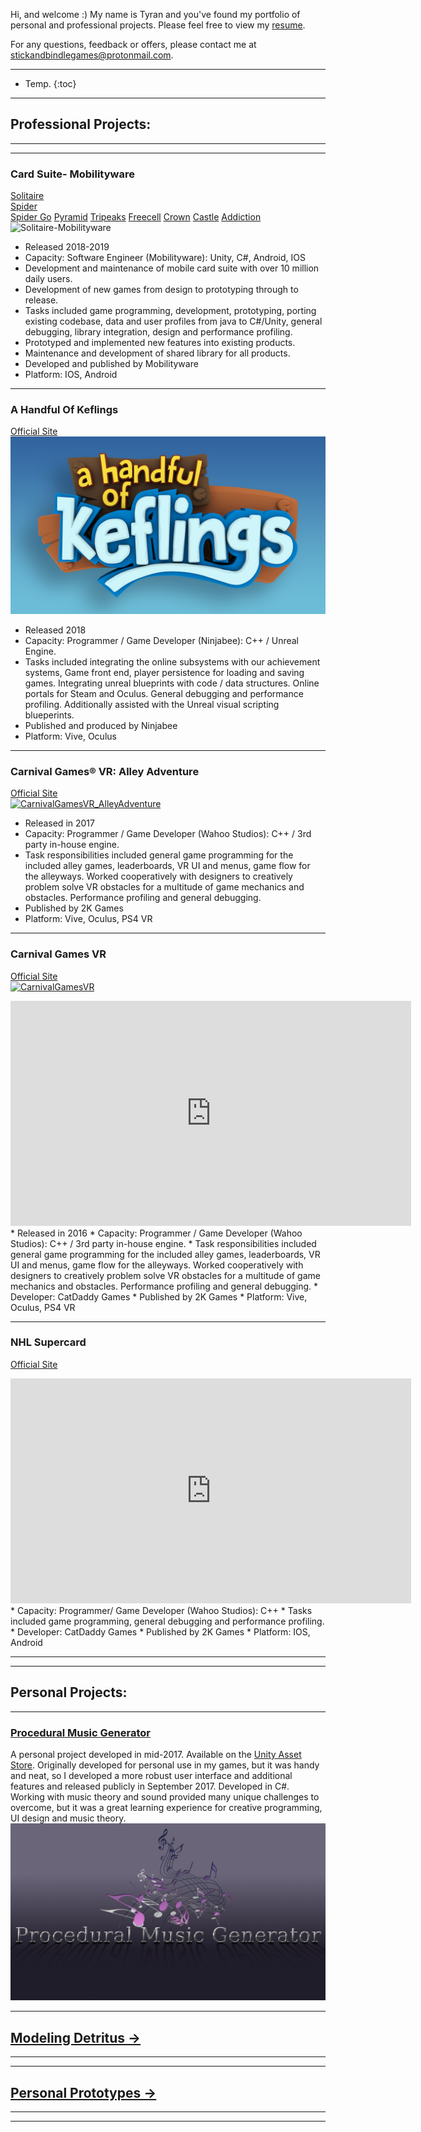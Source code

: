 Hi, and welcome :) My name is Tyran and you've found my portfolio of personal and professional projects. 
Please feel free to view my [resume](https://docs.google.com/document/d/1Vr_EDlRJShelAtfjWKWuWyGbRXdOtUaGFv_42nLTJS0/edit?usp=sharing). 

For any questions, feedback or offers, please contact me at [stickandbindlegames@protonmail.com](mailto:stickandbindlegames@protonmail.com). 

----

* Temp.
{:toc}
----
## **Professional Projects:**  
----
----

### Card Suite- Mobilityware 
[Solitaire](https://play.google.com/store/apps/details?id=com.mobilityware.solitaire)  
[Spider](https://play.google.com/store/apps/details?id=com.mobilityware.spider)  
[Spider Go](https://play.google.com/store/apps/details?id=com.mobilityware.SpiderGo) 
[Pyramid](https://play.google.com/store/apps/details?id=com.mobilityware.PyramidFree) 
[Tripeaks](https://play.google.com/store/apps/details?id=com.mobilityware.TriPeaksFree) 
[Freecell](https://play.google.com/store/apps/details?id=com.mobilityware.freecell) 
[Crown](https://play.google.com/store/apps/details?id=com.mobilityware.CrownSolitaire) 
[Castle](https://play.google.com/store/apps/details?id=com.mobilityware.CastleSolitaire) 
[Addiction](https://play.google.com/store/apps/details?id=com.mobilityware.AddictionSolitaire) 
![Solitaire-Mobilityware](https://lh3.googleusercontent.com/GKp0pzacXTx1pq7PvRoD5wyChjb2tTsW_85W3-f0KZXz5ehE77YlsiUfwnpirrq-Mg=s180)
* Released 2018-2019 
* Capacity: Software Engineer (Mobilityware): Unity, C#, Android, IOS
* Development and maintenance of mobile card suite with over 10 million daily users.
* Development of new games from design to prototyping through to release.
* Tasks included game programming, development, prototyping, porting existing codebase, data and user profiles from java to C#/Unity, general debugging, library integration, design and performance profiling.
* Prototyped and implemented new features into existing products.
* Maintenance and development of shared library for all products.
* Developed and published by Mobilityware
* Platform: IOS, Android  

----

### A Handful Of Keflings
[Official Site](http://store.steampowered.com/app/643950/A_Handful_of_Keflings/)  
![KeflingLogo](https://raw.githubusercontent.com/StickAndBindleGames/stickandbindlegames.github.io/master/Images/AHoK_logo_med.jpg)
* Released 2018 
* Capacity: Programmer / Game Developer (Ninjabee): C++ / Unreal Engine. 
* Tasks included integrating the online subsystems with our achievement systems, Game front end, player persistence for loading and saving games. Integrating unreal blueprints with code / data structures. Online portals for Steam and Oculus. General debugging and performance profiling. Additionally assisted with the Unreal visual scripting blueperints.
* Published and produced by Ninjabee  
* Platform: Vive, Oculus  

----

### Carnival Games® VR: Alley Adventure
[Official Site](http://store.steampowered.com/app/631690/Carnival_Games_VR_Alley_Adventure/)  
[![CarnivalGamesVR_AlleyAdventure](http://cdn.edgecast.steamstatic.com/steam/apps/631690/header.jpg?t=1510685142)](http://store.steampowered.com/app/631690/Carnival_Games_VR_Alley_Adventure/)
* Released in 2017  
* Capacity: Programmer / Game Developer (Wahoo Studios): C++ / 3rd party in-house engine. 
* Task responsibilities included general game programming for the included alley games, leaderboards, VR UI and menus, game flow for the alleyways. Worked cooperatively with designers to creatively problem solve VR obstacles for a multitude of game mechanics and obstacles. Performance profiling and general debugging.
* Published by 2K Games  
* Platform: Vive, Oculus, PS4 VR  

----

### Carnival Games VR
[Official Site](http://store.steampowered.com/app/458920/Carnival_Games_VR/)  
[![CarnivalGamesVR](http://cdn.edgecast.steamstatic.com/steam/apps/458920/header.jpg?t=1510682744)](http://store.steampowered.com/app/458920/Carnival_Games_VR/)  
<iframe width="641" height="360" src="https://www.youtube.com/embed/yk5VnRRy4CA" frameborder="0" gesture="media" allow="encrypted-media" allowfullscreen></iframe>  
* Released in 2016  
* Capacity: Programmer / Game Developer (Wahoo Studios): C++ / 3rd party in-house engine. 
* Task responsibilities included general game programming for the included alley games, leaderboards, VR UI and menus, game flow for the alleyways. Worked cooperatively with designers to creatively problem solve VR obstacles for a multitude of game mechanics and obstacles. Performance profiling and general debugging.
* Developer: CatDaddy Games  
* Published by 2K Games  
* Platform: Vive, Oculus, PS4 VR  

----

### NHL Supercard  
[Official Site](https://www.2k.com/games/nhl-supercard)
<iframe width="641" height="360" src="https://www.youtube.com/embed/MLHCtYs-UzA" frameborder="0" gesture="media" allow="encrypted-media" allowfullscreen></iframe>
* Capacity: Programmer/ Game Developer (Wahoo Studios): C++
* Tasks included game programming, general debugging and performance profiling.
* Developer: CatDaddy Games  
* Published by 2K Games  
* Platform: IOS, Android  

----
----
## **Personal Projects:**  
----
### [Procedural Music Generator](https://stickandbindlegames.github.io/ProceduralMusicPlayer_Win/)  
A personal project developed in mid-2017. Available on the [Unity Asset Store](https://www.assetstore.unity3d.com/en/#!/content/99791). Originally developed for personal use in my games, but it was handy and neat, so I developed a more robust user interface and additional features and released publicly in September 2017.  Developed in C#. Working with music theory and sound provided many unique challenges to overcome, but it was a great learning experience for creative programming, UI design and music theory.
[![Logo](https://raw.githubusercontent.com/StickAndBindleGames/stickandbindlegames.github.io/master/Images/%20Logo.png)](https://stickandbindlegames.github.io/ProceduralMusicPlayer_Win/)  
 
----
## [Modeling Detritus ->](https://stickandbindlegames.github.io/Modeling/)
----
----
## [Personal Prototypes ->](https://stickandbindlegames.github.io/Prototypes/)
----
----
